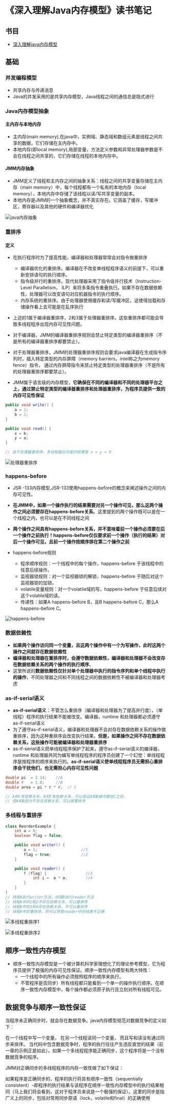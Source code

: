 # 《深入理解Java内存模型》读书笔记

## 书目

- [深入理解java内存模型](http://ifeve.com/java-memory-model-0/)

## 基础

### 并发编程模型

- 共享内存与传递消息
- Java的并发采用的是共享内存模型，Java线程之间的通信总是隐式进行

### Java内存模型抽象

#### 主内存与本地内存

- 主内存(main memory),在java中，实例域、静态域和数组元素是线程之间共享的数据，它们存储在主内存中。
- 本地内存(即local memory),局部变量，方法定义参数和异常处理器参数是不会在线程之间共享的，它们存储在线程的本地内存中。

#### JMM内存抽象

- JMM定义了线程和主内存之间的抽象关系：线程之间的共享变量存储在主内存（main memory）中，每个线程都有一个私有的本地内存（local memory），本地内存中存储了该线程以读/写共享变量的副本。
- 本地内存是JMM的一个抽象概念，并不真实存在。它涵盖了缓存，写缓冲区，寄存器以及其他的硬件和编译器优化

![java内存抽象](./../../image-resources/jmm/java内存模型抽象.png)

### 重排序

#### 定义

- 在执行程序时为了提高性能，编译器和处理器常常会对指令做重排序
    - 编译器优化的重排序。编译器在不改变单线程程序语义的前提下，可以重新安排语句的执行顺序。
    - 指令级并行的重排序。现代处理器采用了指令级并行技术（Instruction-Level Parallelism， ILP）来将多条指令重叠执行。如果不存在数据依赖性，处理器可以改变语句对应机器指令的执行顺序。
    - 内存系统的重排序。由于处理器使用缓存和读/写缓冲区，这使得加载和存储操作看上去可能是在乱序执行

- 上述的1属于编译器重排序，2和3属于处理器重排序。这些重排序都可能会导致多线程程序出现内存可见性问题。
- 对于编译器，JMM的编译器重排序规则会禁止特定类型的编译器重排序（不是所有的编译器重排序都要禁止）。
- 对于处理器重排序，JMM的处理器重排序规则会要求java编译器在生成指令序列时，插入特定类型的内存屏障（memory barriers，intel称之为memory fence）指令，
 通过内存屏障指令来禁止特定类型的处理器重排序（不是所有的处理器重排序都要禁止）。
- JMM属于语言级的内存模型，**它确保在不同的编译器和不同的处理器平台之上，通过禁止特定类型的编译器重排序和处理器重排序，为程序员提供一致的内存可见性保证**

```java
public void write() {
    a = 1;
    b = 2;
}

public void read() {
    x = b;
    y = a;
}

// 由于处理器重排序，多线程最后可能的结果是 x = y = 0
```

![处理器重排序](./../../image-resources/jmm/处理器重排序.png)

### happens-before

- JSR -133内存模型,JSR-133使用happens-before的概念来阐述操作之间的内存可见性。
- **在JMM中，如果一个操作执行的结果需要对另一个操作可见，那么这两个操作之间必须要存在happens-before关系**。这里提到的两个操作既可以是在一个线程之内，也可以是在不同线程之间
- **两个操作之间具有happens-before关系，并不意味着前一个操作必须要在后一个操作之前执行！happens-before仅仅要求前一个操作（执行的结果）对后一个操作可见，且前一个操作按顺序排在第二个操作之前**

- happens-before规则
    - 程序顺序规则：一个线程中的每个操作，happens-before 于该线程中的任意后续操作。
    - 监视器锁规则：对一个监视器锁的解锁，happens-before 于随后对这个监视器锁的加锁。
    - volatile变量规则：对一个volatile域的写，happens-before 于任意后续对这个volatile域的读。
    - 传递性：如果A happens-before B，且B happens-before C，那么A happens-before C。

![happens-before](./../../image-resources/jmm/happens-before.png)

### 数据依赖性

- **如果两个操作访问同一个变量，且这两个操作中有一个为写操作，此时这两个操作之间就存在数据依赖性**
- **编译器和处理器在重排序时，会遵守数据依赖性，编译器和处理器不会改变存在数据依赖关系的两个操作的执行顺序**。
- 这里所说的**数据依赖性仅针对单个处理器中执行的指令序列和单个线程中执行的操作**，不同处理器之间和不同线程之间的数据依赖性不被编译器和处理器考虑

### as-if-serial语义

- **as-if-serial语义**：不管怎么重排序（编译器和处理器为了提高并行度），（单线程）程序的执行结果不能被改变。编译器，runtime 和处理器都必须遵守as-if-serial语义
- 为了遵守as-if-serial语义，编译器和处理器不会对存在数据依赖关系的操作做重排序，因为这种重排序会改变执行结果。**但是，如果操作之间不存在数据依赖关系，这些操作可能被编译器和处理器重排序**
- as-if-serial语义把单线程程序保护了起来，遵守as-if-serial语义的编译器，runtime 和处理器共同为编写单线程程序的程序员创建了一个幻觉：单线程程序是按程序的顺序来执行的。**as-if-serial语义使单线程程序员无需担心重排序会干扰他们，也无需担心内存可见性问题**

```java
double pi  = 3.14;    //A
double r   = 1.0;     //B
double area = pi * r * r;  // C

// A和C有依赖关系，B和C有依赖关系，可以保证A和B操作都在C之前，
// 但A和B因为不存在依赖关系，可以被重排序
```

### 多线程与重排序

```java
class ReorderExample {
    int a = 0;
    boolean flag = false;

    public void writer() {
        a = 1;                   //1
        flag = true;             //2
    }

    public void reader() {
        f (flag) {                 //3
            int i =  a * a;        //4
        }
    }
}
// 线程A执行writer方法，线程B执行reader方法
// 线程A中的1和2不存在依赖关系，可以重排序
// 线程B中的3和4存在依赖关系，不可以重排序
// 线程A中的重排序，则可以导致reader中的结果不正确
```

![多线程重排序1](./../../image-resources/jmm/多线程重排序1.png)

![多线程重排序2](./../../image-resources/jmm/多线程重排序2.png)

## 顺序一致性内存模型

- 顺序一致性内存模型是一个被计算机科学家理想化了的理论参考模型，它为程序员提供了极强的内存可见性保证。顺序一致性内存模型有两大特性：
    - 一个线程中的所有操作必须按照程序的顺序来执行。
    - 不管程序是否同步）所有线程都只能看到一个单一的操作执行顺序。在顺序一致性内存模型中，每个操作都必须原子执行且立刻对所有线程可见。

## 数据竞争与顺序一致性保证

当程序未正确同步时，就会存在数据竞争。java内存模型规范对数据竞争的定义如下：

在一个线程中写一个变量，
在另一个线程读同一个变量，
而且写和读没有通过同步来排序。
当代码中包含数据竞争时，程序的执行往往产生违反直觉的结果（前一章的示例正是如此）。如果一个多线程程序能正确同步，这个程序将是一个没有数据竞争的程序。

JMM对正确同步的多线程程序的内存一致性做了如下保证：

如果程序是正确同步的，程序的执行将具有顺序一致性（sequentially consistent）–即程序的执行结果与该程序在顺序一致性内存模型中的执行结果相同（马上我们将会看到，这对于程序员来说是一个极强的保证）。这里的同步是指广义上的同步，包括对常用同步原语（lock，volatile和final）的正确使用





